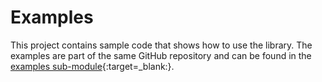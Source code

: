 Examples
========

This project contains sample code  that shows how to use the library. The examples
are part of the same GitHub repository and can be found in the [examples sub-module](https://github.com/DANS-KNAW/dans-dataverse-client-lib/tree/master/examples/){:target=_blank:}.

